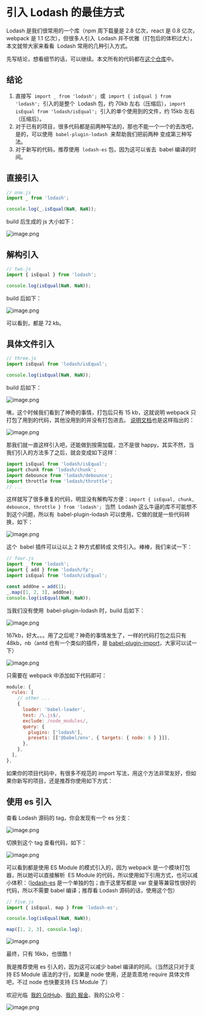# 引入 Lodash 的最佳方式

Lodash 是我们很常用的一个库（npm 周下载量是 2.8 亿次，react 是 0.8 亿次，webpack 是 1.1 亿次），但很多人引入  Lodash 并不优雅（打包后的体积过大），本文就带大家来看看  Lodash 常用的几种引入方式。

先写结论，想看细节的话，可以继续。本文所有的代码都在[这个仓库](https://github.com/Acmu/require-lodash-demo)中。

## 结论

1. 直接写  `import _ from 'lodash';`  或  `import { isEqual } from 'lodash';`  引入的是整个  Lodash 包，约 70kb 左右（压缩后），`import isEqual from 'lodash/isEqual';`  引入的单个使用到的文件，约 15kb 左右（压缩后）。
2. 对于已有的项目，很多代码都是前两种写法的，那也不能一个一个的去改吧，是的，可以使用  `babel-plugin-lodash`  来帮助我们把前两种 变成第三种写法。
3. 对于新写的代码，推荐使用  `lodash-es` 包，因为这可以省去  babel 编译的时间。

## 直接引入

```javascript
// one.js
import _ from 'lodash';

console.log(_.isEqual(NaN, NaN));
```

build 后生成的 js 大小如下：

![image.png](https://cdn.nlark.com/yuque/0/2020/png/197018/1585807319376-15744c89-e01c-461e-872e-51ad5df81e6a.png#align=left&display=inline&height=102&name=image.png&originHeight=204&originWidth=790&size=39865&status=done&style=none&width=395)

## 解构引入

```javascript
// two.js
import { isEqual } from 'lodash';

console.log(isEqual(NaN, NaN));
```

build 后如下：

![image.png](https://cdn.nlark.com/yuque/0/2020/png/197018/1585807417167-a5708610-4720-4187-aada-0dce04a6c093.png#align=left&display=inline&height=69&name=image.png&originHeight=138&originWidth=691&size=29525&status=done&style=none&width=345.5) 

可以看到，都是 72 kb。

## 具体文件引入

```javascript
// three.js
import isEqual from 'lodash/isEqual';

console.log(isEqual(NaN, NaN));
```

build 后如下：

![image.png](https://cdn.nlark.com/yuque/0/2020/png/197018/1585807530012-9f9904f0-c101-4f35-a791-0324f7e0382e.png#align=left&display=inline&height=70&name=image.png&originHeight=139&originWidth=698&size=28472&status=done&style=none&width=349)

咦，这个时候我们看到了神奇的事情，打包后只有 15 kb，这就说明 webpack 只打包了用到的代码，其他没用到的并没有打包进去。 [说明文档](https://github.com/lodash/lodash#installation)也是这样指出的：

![image.png](https://cdn.nlark.com/yuque/0/2020/png/197018/1585807782417-c2b74f84-25bd-485e-9a8b-2f5dd0c066d7.png#align=left&display=inline&height=290&name=image.png&originHeight=580&originWidth=1510&size=116236&status=done&style=none&width=755)

那我们就一直这样引入吧，还能做到按需加载，岂不是很 happy，其实不然，当我们引入的方法多了之后，就会变成如下这样：

```javascript
import isEqual from 'lodash/isEqual';
import chunk from 'lodash/chunk';
import debounce from 'lodash/debounce';
import throttle from 'lodash/throttle';
// ...
```

这样就写了很多重复的代码，明显没有解构写方便：`import { isEqual, chunk, debounce, throttle } from 'lodash';`  当然  Lodash 这么牛逼的库不可能想不到这个问题，所以有  babel-plugin-lodash 可以使用，它做的就是一些代码转换，如下：

![image.png](https://cdn.nlark.com/yuque/0/2020/png/197018/1585808819405-11cc8433-d028-4f29-af95-7be1edcfa35b.png#align=left&display=inline&height=428&name=image.png&originHeight=856&originWidth=762&size=78861&status=done&style=none&width=381) 

这个  babel 插件可以让以上 2 种方式都转成 文件引入。棒棒，我们来试一下：

```javascript
// four.js
import _ from 'lodash';
import { add } from 'lodash/fp';
import isEqual from 'lodash/isEqual';

const addOne = add(1);
_.map([1, 2, 3], addOne);
console.log(isEqual(NaN, NaN));
```

当我们没有使用  babel-plugin-lodash 时，build 后如下：

![image.png](https://cdn.nlark.com/yuque/0/2020/png/197018/1585809274667-212a35f7-f457-48d3-8f37-7530c0e5c652.png#align=left&display=inline&height=69&name=image.png&originHeight=138&originWidth=705&size=28489&status=done&style=none&width=352.5)

167kb，好大。。。用了之后呢？神奇的事情发生了，一样的代码打包之后只有 48kb，nb（antd 也有一个类似的插件，是 [babel-plugin-import](https://github.com/ant-design/babel-plugin-import)，大家可以试一下）

![image.png](https://cdn.nlark.com/yuque/0/2020/png/197018/1586182329456-7abb7e3b-f0fd-4678-8953-42a003cc4eb1.png#align=left&display=inline&height=169&name=image.png&originHeight=338&originWidth=1250&size=73606&status=done&style=none&width=625)

只需要在 webpack 中添加如下代码即可：

```javascript
module: {
  rules: [
    // other ...
    {
      loader: 'babel-loader',
      test: /\.js$/,
      exclude: /node_modules/,
      query: {
        plugins: ['lodash'],
        presets: [['@babel/env', { targets: { node: 6 } }]],
      },
    },
  ],
},
```

如果你的项目代码中，有很多不规范的 import 写法，用这个方法非常友好，但如果你新写的项目，还是推荐你使用如下方式：

## 使用 es 引入

查看 Lodash 源码的 tag，你会发现有一个 es 分支：

![image.png](https://cdn.nlark.com/yuque/0/2020/png/197018/1586183280612-f2ca5030-16e8-439e-9981-53ed39f1dba6.png#align=left&display=inline&height=371&name=image.png&originHeight=742&originWidth=804&size=70413&status=done&style=none&width=402)

切换到这个 tag 查看代码，如下：

![image.png](https://cdn.nlark.com/yuque/0/2020/png/197018/1586183409747-991a986d-7241-444d-b87e-4ea1ec5d0b33.png#align=left&display=inline&height=211&name=image.png&originHeight=422&originWidth=1498&size=75985&status=done&style=none&width=749)

可以看到都是使用 ES Module 的模式引入的，因为 webpack 是一个模块打包器，所以她可以直接解析  ES Module 的代码，所以使用如下引用方式，也可以减小体积：（[lodash-es](https://www.npmjs.com/package/lodash-es) 是一个单独的包；由于这里写都是 var 变量等兼容性很好的代码，所以不需要 babel 编译；推荐看 Lodash 源码的话，使用这个包）

```javascript
// five.js
import { isEqual, map } from 'lodash-es';

console.log(isEqual(NaN, NaN));

map([1, 2, 3], console.log);
```

![image.png](https://cdn.nlark.com/yuque/0/2020/png/197018/1586184112588-0a7fc628-6033-4abc-9f9a-742ec86778c1.png#align=left&display=inline&height=100&name=image.png&originHeight=200&originWidth=752&size=36458&status=done&style=none&width=376)

最终，只有 16kb，也很酷！

我是推荐使用 es 引入的，因为这可以减少 babel 编译的时间。（当然这只对于支持 ES Module 语法的才行，如果是 node 使用，还是乖乖地 require 具体文件吧，不过 node 也快要支持 ES Module 了）

欢迎光临  [我的 GitHub](https://github.com/Acmu)、[我的 掘金](https://juejin.im/user/5bcab884e51d450e81091745)、我的公众号：

![image.png](https://cdn.nlark.com/yuque/0/2020/png/197018/1586189330099-afc78321-662b-4b28-86fb-9211eb0fdacb.png#align=left&display=inline&height=310&name=image.png&originHeight=500&originWidth=900&size=95117&status=done&style=none&width=557)
